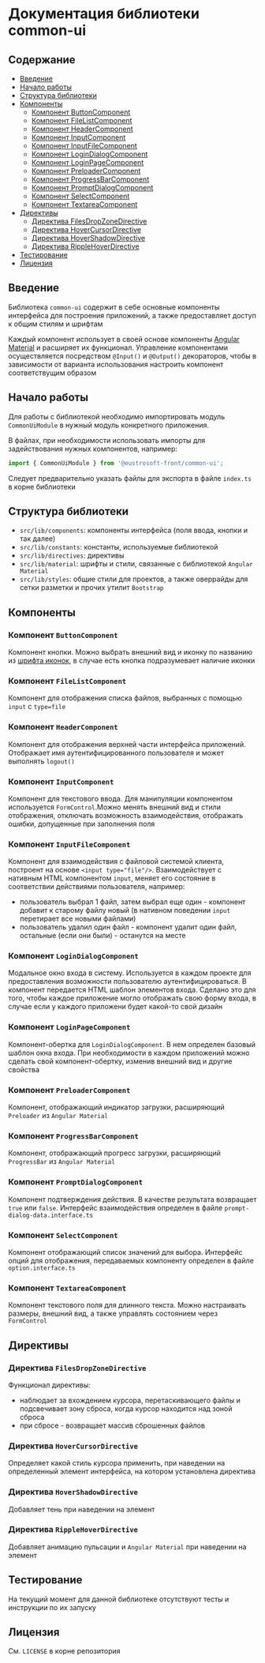 # Документация библиотеки common-ui

## Содержание

- [Введение](#введение)
- [Начало работы](#начало-работы)
- [Структура библиотеки](#структура-библиотеки)
- [Компоненты](#компоненты)
  - [Компонент ButtonComponent](#компонент-buttoncomponent)
  - [Компонент FileListComponent](#компонент-filelistcomponent)
  - [Компонент HeaderComponent](#компонент-headercomponent)
  - [Компонент InputComponent](#компонент-inputcomponent)
  - [Компонент InputFileComponent](#компонент-inputfilecomponent)
  - [Компонент LoginDialogComponent](#компонент-logindialogcomponent)
  - [Компонент LoginPageComponent](#компонент-loginpagecomponent)
  - [Компонент PreloaderComponent](#компонент-preloadercomponent)
  - [Компонент ProgressBarComponent](#компонент-progressbarcomponent)
  - [Компонент PromptDialogComponent](#компонент-promptdialogcomponent)
  - [Компонент SelectComponent](#компонент-selectcomponent)
  - [Компонент TextareaComponent](#компонент-textareacomponent)
- [Директивы](#директивы)
  - [Директива FilesDropZoneDirective](#директива-filesdropzonedirective)
  - [Директива HoverCursorDirective](#директива-hovercursordirective)
  - [Директива HoverShadowDirective](#директива-hovershadowdirective)
  - [Директива RippleHoverDirective](#директива-ripplehoverdirective)
- [Тестирование](#тестирование)
- [Лицензия](#лицензия)

## Введение

Библиотека `common-ui` содержит в себе основные компоненты интерфейса для построения приложений, а также предоставляет доступ к общим стилям и шрифтам

Каждый компонент использует в своей основе компоненты [Angular Material](https://material.angular.io/components/categories) и расширяет их функционал.
Управление компонентами осуществляется посредством `@Input()` и `@Output()` декораторов, чтобы в
зависимости от варианта использования настроить компонент соответствущим образом

## Начало работы

Для работы с библиотекой необходимо импортировать модуль `CommonUiModule` в нужный модуль конкретного приложения.

В файлах, при необходимости использовать импорты для задействования нужных компонентов, например:

```ts
import { CommonUiModule } from '@eustrosoft-front/common-ui';
```

Следует предварительно указать файлы для экспорта в файле `index.ts` в корне библиотеки

## Структура библиотеки

- `src/lib/components`: компоненты интерфейса (поля ввода, кнопки и так далее)
- `src/lib/constants`: константы, используемые библиотекой
- `src/lib/directives`: директивы
- `src/lib/material`: шрифты и стили, связанные с библиотекой `Angular Material`
- `src/lib/styles`: общие стили для проектов, а также оверрайды для сетки разметки и прочих утилит `Bootstrap`

## Компоненты

### Компонент `ButtonComponent`

Компонент кнопки. Можно выбрать внешний вид и иконку по названию из [шрифта иконок](https://fonts.google.com/icons), в случае есть кнопка подразумевает наличие иконки

### Компонент `FileListComponent`

Компонент для отображения списка файлов, выбранных с помощью `input` с `type=file`

### Компонент `HeaderComponent`

Компонент для отображения верхней части интерфейса приложений. Отображает имя аутентифицированного пользователя и может выполнять `logout()`

### Компонент `InputComponent`

Компонент для текстового ввода. Для манипуляции компонентом используется `FormControl`.Можно менять внешний вид и стили отображения, отключать возможность взаимодействия, отображать ошибки, допущенные при заполнения поля

### Компонент `InputFileComponent`

Компонент для взаимодействия с файловой системой клиента, построент на основе `<input type="file"/>`.
Взаимодействует с нативным HTML компонентом `input`, меняет его состояние в соответствии действиями пользователя, например:

- пользователь выбрал 1 файл, затем выбрал еще один - компонент добавит к старому файлу новый (в нативном поведении `input` перетирает все новыми файлами)
- пользователь удалил один файл - компонент удалит один файл, остальные (если они были) - останутся на месте

### Компонент `LoginDialogComponent`

Модальное окно входа в систему. Используется в каждом проекте для предоставления возможности пользователю аутентифицироваться.
В компонент передается HTML шаблон элементов входа. Сделано это для того, чтобы каждое приложение могло отображать свою форму входа, в случае если у каждого приложени будет какой-то свой дизайн

### Компонент `LoginPageComponent`

Компонент-обертка для `LoginDialogComponent`. В нем определен базовый шаблон окна входа. При необходимости в каждом приложений можно сделать свой компонент-обертку, изменив внешний вид и другие свойства

### Компонент `PreloaderComponent`

Компонент, отображающий индикатор загрузки, расширяющий `Preloader` из `Angular Material`

### Компонент `ProgressBarComponent`

Компонент, отображающий прогресс загрузки, расширяющий `ProgressBar` из `Angular Material`

### Компонент `PromptDialogComponent`

Компонент подтверждения действия. В качестве результата возвращает `true` или `false`. Интерфейс взаимодействия определен в файле `prompt-dialog-data.interface.ts`

### Компонент `SelectComponent`

Компонент отображающий список значений для выбора. Интерфейс опций для отображения, передаваемых компоненту определен в файле `option.interface.ts`

### Компонент `TextareaComponent`

Компонент текстового поля для длинного текста. Можно настраивать размеры, внешний вид, а также управлять состоянием через `FormControl`

## Директивы

### Директива `FilesDropZoneDirective`

Функционал директивы:

- наблюдает за вхождением курсора, перетаскивающего файлы и подсвечивает зону сброса, когда курсор находится над зоной сброса
- при сбросе - возвращает массив сброшенных файлов

### Директива `HoverCursorDirective`

Определяет какой стиль курсора применить, при наведении на определенный элемент интерфейса, на котором установлена директива

### Директива `HoverShadowDirective`

Добавляет тень при наведении на элемент

### Директива `RippleHoverDirective`

Добавляет анимацию пульсации и `Angular Material` при наведении на элемент

## Тестирование

На текущий момент для данной библиотеке отсутствуют тесты и инструкции по их запуску

## Лицензия

См. `LICENSE` в корне репозитория
